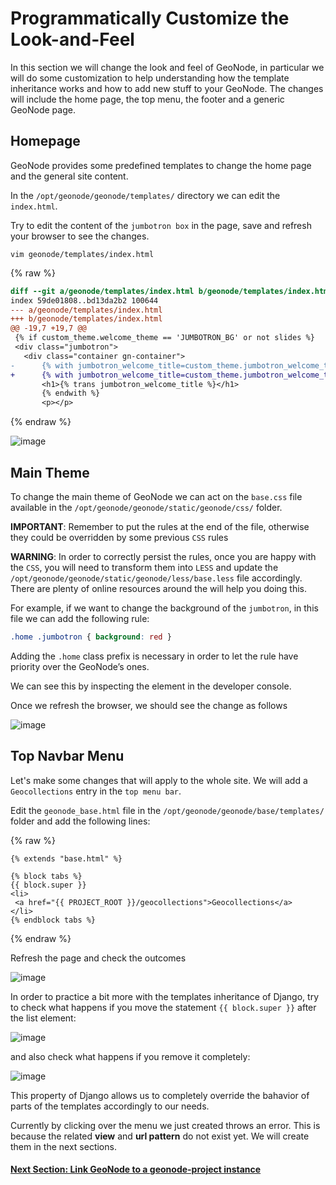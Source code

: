 # Programmatically Customize the Look-and-Feel
In this section we will change the look and feel of GeoNode, in particular we will do some customization to help understanding how the template inheritance works and how to add new stuff to your GeoNode. The changes will include the home page, the top menu, the footer and a generic GeoNode page.

## Homepage
GeoNode provides some predefined templates to change the home page and the general site content.

In the `/opt/geonode/geonode/templates/` directory we can edit the `index.html`.

Try to edit the content of the `jumbotron box` in the page, save and refresh your browser to see the changes.

```shell
vim geonode/templates/index.html
```
{% raw %}
```diff
diff --git a/geonode/templates/index.html b/geonode/templates/index.html
index 59de01808..bd13da2b2 100644
--- a/geonode/templates/index.html
+++ b/geonode/templates/index.html
@@ -19,7 +19,7 @@
 {% if custom_theme.welcome_theme == 'JUMBOTRON_BG' or not slides %}
 <div class="jumbotron">
   <div class="container gn-container">
-      {% with jumbotron_welcome_title=custom_theme.jumbotron_welcome_title|default:"Welcome"|template_trans %}
+      {% with jumbotron_welcome_title=custom_theme.jumbotron_welcome_title|default:"GeoNode is awsome!!"|template_trans %}
       <h1>{% trans jumbotron_welcome_title %}</h1>
       {% endwith %}
       <p></p>
```
{% endraw %}

![image](https://user-images.githubusercontent.com/1278021/132378649-0dbba09c-9593-4184-9387-8cf04d7d4c90.png)

## Main Theme
To change the main theme of GeoNode we can act on the `base.css` file available in the `/opt/geonode/geonode/static/geonode/css/` folder.

**IMPORTANT**: Remember to put the rules at the end of the file, otherwise they could be overridden by some previous `CSS` rules

**WARNING**: In order to correctly persist the rules, once you are happy with the `CSS`, you will need to transform them into `LESS` and update the `/opt/geonode/geonode/static/geonode/less/base.less` file accordingly. There are plenty of online resources around the will help you doing this.

For example, if we want to change the background of the `jumbotron`, in this file we can add the following rule:

```css
.home .jumbotron { background: red }
```
Adding the `.home` class prefix is necessary in order to let the rule have priority over the GeoNode’s ones.

We can see this by inspecting the element in the developer console.

Once we refresh the browser, we should see the change as follows

![image](https://user-images.githubusercontent.com/1278021/132380023-ae8a9a06-5e7f-47eb-85db-f1a61f9c0ab1.png)

## Top Navbar Menu
Let's make some changes that will apply to the whole site. We will add a `Geocollections` entry in the `top menu bar`.

Edit the `geonode_base.html` file in the `/opt/geonode/geonode/base/templates/` folder and add the following lines:

{% raw %}
```django
{% extends "base.html" %}

{% block tabs %}
{{ block.super }}
<li>
 <a href="{{ PROJECT_ROOT }}/geocollections">Geocollections</a>
</li>
{% endblock tabs %}
```
{% endraw %}

Refresh the page and check the outcomes

![image](https://user-images.githubusercontent.com/1278021/132534629-5bc74671-6bd0-47b2-823b-0847363dabc0.png)

In order to practice a bit more with the templates inheritance of Django, try to check what happens if you move the statement `{{ block.super }}` after the list element:

![image](https://user-images.githubusercontent.com/1278021/132535278-22f7bdc4-e8a1-4d9e-83f1-4a938cf01503.png)

and also check what happens if you remove it completely:

![image](https://user-images.githubusercontent.com/1278021/132535379-34222717-ee2c-493e-9462-fe4358a44aa6.png)

This property of Django allows us to completely override the bahavior of parts of the templates accordingly to our needs.

Currently by clicking over the menu we just created throws an error. This is because the related **view** and **url pattern** do not exist yet. We will create them in the next sections.

#### [Next Section: Link GeoNode to a geonode-project instance](GEONODE_PROJ_DEV.md)
